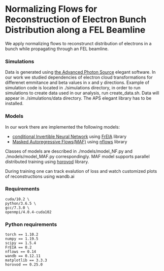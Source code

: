 # Normalizing Flows for Reconstruction of Electron Bunch Distribution along a FEL Beamline

We apply normalizing flows to reconstrunct distribution of electrons in a bunch while propagating through an FEL beamline. 

### Simulations

Data is generated using [the Advanced Photon Source](https://www.aps.anl.gov/Accelerator-Operations-Physics/Software) elegant software. 
In our work we studied dependencies of electron cloud transformations for differenet emmitance and beta values in x and y directions. 
Example of simulation code is located in ./simulations directory, in order to run simulations to create data used in our analysis, run create_data.sh.
Data will appear in ./simulations/data directory. The APS elegant library has to be installed.

### Models

In our work there are implemented the following models:

* [conditional Invertible Neural Network](https://arxiv.org/abs/1907.02392) using [FrEIA](https://github.com/vislearn/FrEIA) library
* [Masked Autoregressive Flows(MAF)](https://papers.nips.cc/paper/2017/hash/6c1da886822c67822bcf3679d04369fa-Abstract.html) using [nflows](https://github.com/bayesiains/nflows) library

Classes of models are described in ./models/model_NF.py and ./models/model_MAF.py correspondingly.
MAF model supports parallel distributed training using [horovod](https://github.com/horovod/horovod) library.

During training one can track evalution of loss and watch customized plots of reconstructions using wandb.ai

### Requirements
    cuda/10.2 \
    python/3.6.5 \
    gcc/7.3.0 \
    openmpi/4.0.4-cuda102 
    
### Python requirements
    torch == 1.10.2
    numpy == 1.19.5
    scipy == 1.5.4
    FrEIA == 0.2
    nflows == 0.14
    wandb == 0.12.11
    matplotlib == 3.3.3
    horovod == 0.25.0